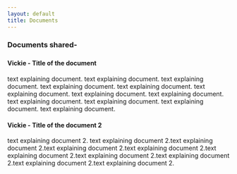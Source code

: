 ```yaml
---
layout: default
title: Documents
---
```


<div id ="documents">

<h3> Documents shared-<h3>

<p><h4> Vickie - Title of the document</h4>

text explaining document. text explaining document. text explaining document. text explaining document. text explaining document. text explaining document. text explaining document. text explaining document. text explaining document. text explaining document. text explaining document. text explaining document.


</p>


<p><h4> Vickie - Title of the document 2</h4>

text explaining document 2. text explaining document 2.text explaining document 2.text explaining document 2.text explaining document 2.text explaining document 2.text explaining document 2.text explaining document 2.text explaining document 2.text explaining document 2.

</p>



</div>

